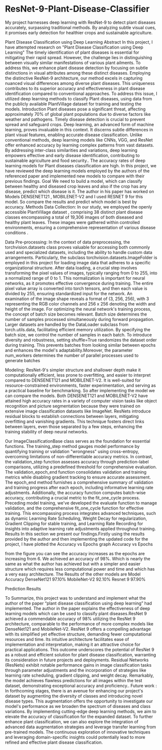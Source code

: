 # ResNet-9-Plant-Disease-Classifier
My project harnesses deep learning with ResNet-9 to detect plant diseases accurately, surpassing traditional methods. By analyzing subtle visual cues, it promises early detection for healthier crops and sustainable agriculture.

Plant Disease Classification using Deep Learning 
Abstract 
In this project, I have attempted research on "Plant Disease Classification using Deep Learning" The timely identification of plant diseases is essential for mitigating their rapid spread. However, the challenge lies in distinguishing between visually similar manifestations of various plant ailments. To address this, we enhance plant disease detection by focusing on subtle distinctions in visual attributes among these distinct diseases. Employing the distinctive ResNet-9 architecture, our method excels in capturing nuanced visual differences among diverse plant diseases. This uniqueness contributes to its superior accuracy and effectiveness in plant disease identification compared to conventional approaches. To address this issue, I utilized deep learning methods to classify Plant diseases, using data from the publicly available PlantVillage dataset for training and testing the models. 
Introduction 
Plant diseases pose a significant threat, affecting approximately 70% of global plant populations due to diverse factors like weather and pathogens. Timely disease detection is crucial to prevent spread and safeguard crops. Deep learning, an advanced form of machine learning, proves invaluable in this context. It discerns subtle differences in plant visual features, enabling accurate disease classification. Unlike conventional methods, deep learning models like CNNs, VGG, and ResNet offer enhanced accuracy by learning complex patterns from vast datasets. By addressing inter-class similarities and variations, deep learning empowers effective and early disease identification, contributing to sustainable agriculture and food security.. The accuracy rates of deep learning models for Plant diseases classification are high. In this project, we have reviewed the deep learning models employed by the authors of the referenced paper and implemented new models to compare with their previous findings. 
Goal 
We need to build a model, which can classify between healthy and diseased crop leaves and also if the crop has any disease, predict which disease is it. The author in his paper has worked on Models DENSENET121 , MOBILENET-V2 and I used RESNET 9 for this model. So compare the results and predict which model is best by accuracy.
Methods 
Data Collection: 
In our study, we employed the openly accessible PlantVillage dataset , comprising 38 distinct plant disease classes encompassing a total of 19,306 images of both diseased and healthy plant leaves. These images were gathered within controlled environments, ensuring a comprehensive representation of various disease conditions 
. 

Data Pre-processing: 
In the context of data preprocessing, the torchvision.datasets class proves valuable for accessing both commonly used and specialized datasets, including the ability to handle custom data arrangements. Particularly, the subclass torchvision.datasets.ImageFolder is employed in this project for loading image data that adheres to a specific organizational structure. 
After data loading, a crucial step involves transforming the pixel values of images, typically ranging from 0 to 255, into a normalized range of 0 to 1. This normalization is important for neural networks, as it promotes effective convergence during training. The entire pixel value array is converted into torch tensors, and then each value is divided by 255, ensuring standardized input for the network. 
An examination of the image shape reveals a format of (3, 256, 256), with 3 representing the RGB color channels and 256 x 256 denoting the width and height of the image. 
For optimizing the neural network's training process, the concept of batch size becomes relevant. Batch size determines the number of samples processed simultaneously during forward propagation. Larger datasets are handled by the DataLoader subclass from torch.utils.data, facilitating efficient memory utilization. By specifying the batch size, we control the number of samples in each batch. 
To introduce diversity and robustness, setting shuffle=True randomizes the dataset order during training. This prevents batches from looking similar between epochs and enhances the model's adaptability.Moreover, the parameter num_workers determines the number of parallel processes used to generate batches

Modeling: 
ResNet-9's simpler structure and shallower depth make it computationally efficient, less prone to overfitting, and easier to interpret compared to DENSENET121 and MOBILENET-V2. It is well-suited for resource-constrained environments, faster experimentation, and serving as a practical baseline for benchmarking. So after implementing the model we can compare the models. Both DENSENET121 and MOBILENET-V2 have attained high accuracy rates in a variety of computer vision tasks like object recognition and picture segmentation because they were trained on extensive image classification datasets like ImageNet. 
ResNets introduce residual blocks to establish connections between layers, mitigating overfitting and vanishing gradients. This technique fosters direct links between layers, even those separated by a few steps, enhancing the training stability of deep neural networks.


Our ImageClassificationBase class serves as the foundation for essential functions. The training_step method gauges model performance by quantifying training or validation "wrongness" using cross-entropy, overcoming limitations of non-differentiable accuracy metrics. In contrast, the validation_step function assesses accuracy through prediction-label comparisons, utilizing a predefined threshold for comprehensive evaluation. The validation_epoch_end function consolidates validation and training metrics while disabling gradient tracking to ensure accurate assessment. 
The epoch_end method furnishes a comprehensive summary of validation and training progress after each epoch, including informative learning rate adjustments. Additionally, the accuracy function computes batch-wise accuracy, contributing a crucial metric to the fit_one_cycle process. 
Preceding model training, we've developed the evaluate function to manage validation, and the comprehensive fit_one_cycle function for effective training. This encompassing process integrates advanced techniques, such as dynamic Learning Rate Scheduling, Weight Decay for regularization, Gradient Clipping for stable training, and Learning Rate Recording for insights into adaptive learning rate adjustments applied throughout training. 
Results 
In this section we present our findings.Firstly using the results provided by the author and then implementing the updated code for the project, I have plotted the Accuracy vs Epochs graph 
Accuracy vs Epochs


from the figure you can see the accuracy increases as the epochs are increasing from 6. We achieved an accuracy of 98%. Which is nearly the same as what the author has achieved but with a simpler and easier structure which requires less computational power and time and which has a very easy architecture. 
The Results of the other models are 
Model 
Accuracy
DenseNet121 
97.10%
MobileNet-V2 
92.10%
Resnet 9 
97.90%



 
Prediction Results 


To Summarize, this project was to understand and implement what the author of the paper “plant disease classification using deep learning” had implemented. The author in the paper explains the effectiveness of deep learning models which can be used to classify plant diseases.ResNet 9 achieved a commendable accuracy of 98% utilizing the ResNet 9 architecture, comparable to the performance of more complex models like DenseNet121 and MobileNet-V2. ResNet 9 offers a compelling advantage with its simplified yet effective structure, demanding fewer computational resources and time. Its intuitive architecture facilitates ease of implementation and interpretation, making it an attractive choice for practical applications. This outcome underscores the potential of ResNet 9 as a robust and efficient solution for plant disease classification, warranting its consideration in future projects and deployments. 
Residual Networks (ResNets) exhibit notable performance gains in image classification tasks through parameter adjustments and the incorporation of strategies like learning rate scheduling, gradient clipping, and weight decay. Remarkably, the model achieves flawless predictions for all images within the test dataset, demonstrating exceptional accuracy and proficiency.. 
Future work : 
In forthcoming stages, there is an avenue for enhancing our project's dataset by augmenting the diversity of classes and introducing novel disease types. This augmentation offers the opportunity to investigate our model's performance as we broaden the spectrum of diseases and class variations. By implementing cutting-edge deep learning methods, we aim to elevate the accuracy of classification for the expanded dataset. To further enhance plant classification, we can also explore the integration of advanced data augmentation strategies and leverage transfer learning from pre-trained models. The continuous exploration of innovative techniques and leveraging domain-specific insights could potentially lead to more refined and effective plant disease classification. 
